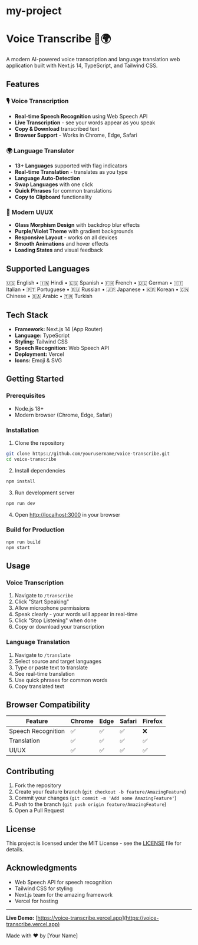 
# my-project
# Voice Transcribe 🎤🌍

A modern AI-powered voice transcription and language translation web application built with Next.js 14, TypeScript, and Tailwind CSS.

## Features

### 🎙️ Voice Transcription
- **Real-time Speech Recognition** using Web Speech API
- **Live Transcription** - see your words appear as you speak
- **Copy & Download** transcribed text
- **Browser Support** - Works in Chrome, Edge, Safari

### 🌍 Language Translator
- **13+ Languages** supported with flag indicators
- **Real-time Translation** - translates as you type
- **Language Auto-Detection** 
- **Swap Languages** with one click
- **Quick Phrases** for common translations
- **Copy to Clipboard** functionality

### 🎨 Modern UI/UX
- **Glass Morphism Design** with backdrop blur effects
- **Purple/Violet Theme** with gradient backgrounds
- **Responsive Layout** - works on all devices
- **Smooth Animations** and hover effects
- **Loading States** and visual feedback

## Supported Languages

🇺🇸 English • 🇮🇳 Hindi • 🇪🇸 Spanish • 🇫🇷 French • 🇩🇪 German • 🇮🇹 Italian • 🇵🇹 Portuguese • 🇷🇺 Russian • 🇯🇵 Japanese • 🇰🇷 Korean • 🇨🇳 Chinese • 🇸🇦 Arabic • 🇹🇷 Turkish

## Tech Stack

- **Framework:** Next.js 14 (App Router)
- **Language:** TypeScript
- **Styling:** Tailwind CSS
- **Speech Recognition:** Web Speech API
- **Deployment:** Vercel
- **Icons:** Emoji & SVG

## Getting Started

### Prerequisites
- Node.js 18+ 
- Modern browser (Chrome, Edge, Safari)

### Installation

1. Clone the repository
```bash
git clone https://github.com/yourusername/voice-transcribe.git
cd voice-transcribe
```

2. Install dependencies
```bash
npm install
```

3. Run development server
```bash
npm run dev
```

4. Open [http://localhost:3000](http://localhost:3000) in your browser

### Build for Production

```bash
npm run build
npm start
```

## Usage

### Voice Transcription
1. Navigate to `/transcribe`
2. Click "Start Speaking" 
3. Allow microphone permissions
4. Speak clearly - your words will appear in real-time
5. Click "Stop Listening" when done
6. Copy or download your transcription

### Language Translation
1. Navigate to `/translate`
2. Select source and target languages
3. Type or paste text to translate
4. See real-time translation
5. Use quick phrases for common words
6. Copy translated text

## Browser Compatibility

| Feature | Chrome | Edge | Safari | Firefox |
|---------|--------|------|--------|---------|
| Speech Recognition | ✅ | ✅ | ✅ | ❌ |
| Translation | ✅ | ✅ | ✅ | ✅ |
| UI/UX | ✅ | ✅ | ✅ | ✅ |

## Contributing

1. Fork the repository
2. Create your feature branch (`git checkout -b feature/AmazingFeature`)
3. Commit your changes (`git commit -m 'Add some AmazingFeature'`)
4. Push to the branch (`git push origin feature/AmazingFeature`)
5. Open a Pull Request

## License

This project is licensed under the MIT License - see the [LICENSE](LICENSE) file for details.

## Acknowledgments

- Web Speech API for speech recognition
- Tailwind CSS for styling
- Next.js team for the amazing framework
- Vercel for hosting

---

**Live Demo:** [https://voice-transcribe.vercel.app](https://voice-transcribe.vercel.app)

Made with ❤️ by [Your Name]

